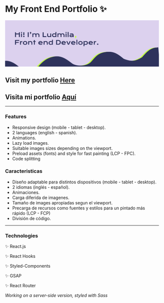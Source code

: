 # My Front End Portfolio :sparkles:

![banner](./public/meta/facebook-meta.webp)

## Visit my portfolio [Here](https://ludmila-niecz.vercel.app)

## Visita mi portfolio [Aquí](https://ludmila-niecz.vercel.app)

---

### Features

- Responsive design (mobile - tablet - desktop).
- 2 languages (english - spanish).
- Animations.
- Lazy load images.
- Suitable images sizes depending on the viewport.
- Preload assets (fonts) and style for fast painting (LCP - FPC).
- Code splitting



### Caracteristicas

- Diseño adaptable para distintos dispositivos (mobile - tablet - desktop).
- 2 idiomas (inglés - español).
- Animaciones.
- Carga diferida de imagenes.
- Tamaño de images apropiadas segun el viewport.
- Precarga de recursos como fuentes y estilos para un pintado más rápido (LCP - FCP)
- División de código.

---

### Technologies
:sparkles: React.js

:sparkles: React Hooks

:sparkles: Styled-Components

:sparkles: GSAP

:sparkles: React Router

*Working on a server-side version, styled with Sass*
